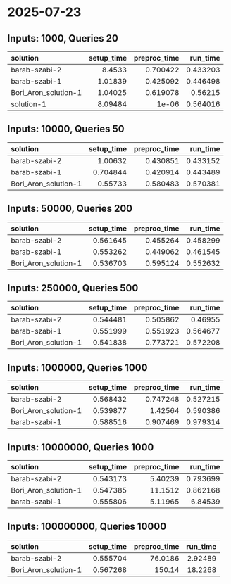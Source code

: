 # 2025-07-23

## Inputs: 1000, Queries 20

| solution             |   setup_time |   preproc_time |   run_time |
|:---------------------|-------------:|---------------:|-----------:|
| barab-szabi-2        |      8.4533  |       0.700422 |   0.433203 |
| barab-szabi-1        |      1.01839 |       0.425092 |   0.446498 |
| Bori_Aron_solution-1 |      1.04025 |       0.619078 |   0.56215  |
| solution-1           |      8.09484 |       1e-06    |   0.564016 |

## Inputs: 10000, Queries 50

| solution             |   setup_time |   preproc_time |   run_time |
|:---------------------|-------------:|---------------:|-----------:|
| barab-szabi-2        |     1.00632  |       0.430851 |   0.433152 |
| barab-szabi-1        |     0.704844 |       0.420914 |   0.443489 |
| Bori_Aron_solution-1 |     0.55733  |       0.580483 |   0.570381 |

## Inputs: 50000, Queries 200

| solution             |   setup_time |   preproc_time |   run_time |
|:---------------------|-------------:|---------------:|-----------:|
| barab-szabi-2        |     0.561645 |       0.455264 |   0.458299 |
| barab-szabi-1        |     0.553262 |       0.449062 |   0.461545 |
| Bori_Aron_solution-1 |     0.536703 |       0.595124 |   0.552632 |

## Inputs: 250000, Queries 500

| solution             |   setup_time |   preproc_time |   run_time |
|:---------------------|-------------:|---------------:|-----------:|
| barab-szabi-2        |     0.544481 |       0.505862 |   0.46955  |
| barab-szabi-1        |     0.551999 |       0.551923 |   0.564677 |
| Bori_Aron_solution-1 |     0.541838 |       0.773721 |   0.572208 |

## Inputs: 1000000, Queries 1000

| solution             |   setup_time |   preproc_time |   run_time |
|:---------------------|-------------:|---------------:|-----------:|
| barab-szabi-2        |     0.568432 |       0.747248 |   0.527215 |
| Bori_Aron_solution-1 |     0.539877 |       1.42564  |   0.590386 |
| barab-szabi-1        |     0.588516 |       0.907469 |   0.979314 |

## Inputs: 10000000, Queries 1000

| solution             |   setup_time |   preproc_time |   run_time |
|:---------------------|-------------:|---------------:|-----------:|
| barab-szabi-2        |     0.543173 |        5.40239 |   0.793699 |
| Bori_Aron_solution-1 |     0.547385 |       11.1512  |   0.862168 |
| barab-szabi-1        |     0.555806 |        5.11965 |   6.84539  |

## Inputs: 100000000, Queries 10000

| solution             |   setup_time |   preproc_time |   run_time |
|:---------------------|-------------:|---------------:|-----------:|
| barab-szabi-2        |     0.555704 |        76.0186 |    2.92489 |
| Bori_Aron_solution-1 |     0.567268 |       150.14   |   18.2268  |